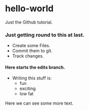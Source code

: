 # hello-world
Just the Github tutorial.

### Just getting round to this at last.
* Create some Files. 
* Commit them to git.
* Track changes.

#### Here starts the edits branch. 
* Writing this stuff is:
  * fun
  * exciting
  * low fat

Here we can see some more text.
